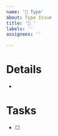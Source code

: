 ```yaml
---
name: '🧩 Type'
about: Type Issue
title: '🧩 '
labels: ''
assignees: ''

---
```


# Details

* 

# Tasks

- [ ] 

